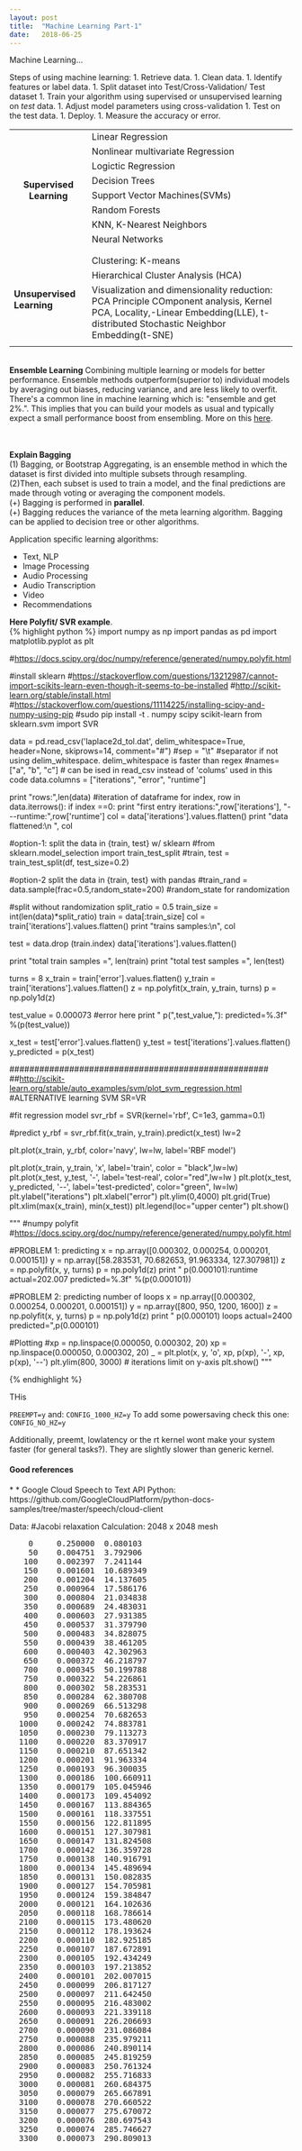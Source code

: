 ```yaml
---
layout: post
title:  "Machine Learning Part-1"
date:   2018-06-25
---
```


<p class="intro">Machine Learning...</p>
Steps of using machine learning:
1. Retrieve data.
1. Clean data.
1. Identify features or label data.
1. Split dataset into Test/Cross-Validation/ Test dataset
1. Train your algorithm using supervised or unsupervised learning on <i>test</i> data.
1. Adjust model parameters using </i>cross-validation</i>
1. Test on the test data.
1. Deploy.
1. Measure the accuracy or error.


<table>
  <tr>
    <th rowspan="10"><span style="font-weight:bold">Supervised Learning</span></th>
  </tr>
  <tr>
    <td>Linear Regression</td>
  </tr>
  <tr>
    <td>Nonlinear multivariate Regression</td>
  </tr>
  <tr>
    <td>Logictic Regression</td>
  </tr>
  <tr>
    <td>Decision Trees</td>
  </tr>
  <tr>
    <td>Support Vector Machines(SVMs) </td>
  </tr>
  <tr>
    <td>Random Forests</td>
  </tr>
  <tr>
    <td>KNN, K-Nearest Neighbors</td>
  </tr>
  <tr>
    <td>Neural Networks</td>
  </tr>
  <tr>
    <td></td>
  </tr>
  <tr>
    <td></td>
  </tr>
  <tr>
    <td rowspan="4"><span style="font-weight:bold">Unsupervised Learning</span></td>
    <td>Clustering: K-means</td>
  </tr>
  <tr>
    <td>Hierarchical Cluster Analysis (HCA)</td>
  </tr>
  <tr>
    <td>Visualization and dimensionality reduction: PCA Principle COmponent analysis, Kernel PCA, Locality,-Linear Embedding(LLE), t-distributed Stochastic Neighbor Embedding(t-SNE)</td>
  </tr>
  <tr>
    <td></td>
  </tr>
</table>
<!--Table generated using https://www.tablesgenerator.com/html_tables#  -->

<br><b>Ensemble Learning</b> Combining multiple learning or models for better performance.
Ensemble methods outperform(superior to) individual models by averaging out biases, reducing variance, and are less likely to overfit.
<br> There's a common line in machine learning which is: "ensemble and get 2%.". This implies that you can build your models as usual and typically expect a small performance boost from ensembling. More on this <a href="https://elitedatascience.com/machine-learning-interview-questions-answers">here</a>.

<br><br>
<b>Explain Bagging </b><br>
(1) Bagging, or Bootstrap Aggregating, is an ensemble method in which the dataset is first divided into multiple subsets through resampling.<br>
(2)Then, each subset is used to train a model, and the final predictions are made through voting or averaging the component models.  <br>
(+) Bagging is performed in <b>parallel</b>.<br>
(+) Bagging reduces the variance of the meta learning algorithm. Bagging can be applied to decision tree or other algorithms.<br>


<p>
Application specific learning algorithms:
<ul>
  <li>Text, NLP</li>
  <li>Image Processing</li>
  <li>Audio Processing</li>
  <li>Audio Transcription</li>
  <li>Video</li>
  <li>Recommendations</li>
</ul>

<b>Here Polyfit/ SVR example</b>.<br>
{% highlight python %}
import numpy as np
import pandas as pd
import matplotlib.pyplot as plt

#https://docs.scipy.org/doc/numpy/reference/generated/numpy.polyfit.html

#install sklearn 
#https://stackoverflow.com/questions/13212987/cannot-import-scikits-learn-even-though-it-seems-to-be-installed
#http://scikit-learn.org/stable/install.html
#https://stackoverflow.com/questions/11114225/installing-scipy-and-numpy-using-pip
#sudo pip install -t . numpy scipy scikit-learn
from sklearn.svm import SVR


data = pd.read_csv('laplace2d_tol.dat', delim_whitespace=True, header=None, skiprows=14, comment="#")
#sep = "\t"  #separator if not using delim_whitespace. delim_whitespace is faster than regex
#names=["a", "b", "c"] # can be ised in read_csv instead of 'colums' used in this code
data.columns = ["iterations", "error", "runtime"]


print "rows:",len(data)
#iteration of dataframe
for index, row in data.iterrows():
    if index ==0:
        print "first entry  iterations:",row['iterations'], "---runtime:",row['runtime']
col =  data['iterations'].values.flatten()
print "data flattened:\n  ", col

#option-1: split the data in {train, test} w/ sklearn
#from sklearn.model_selection import train_test_split
#train, test = train_test_split(df, test_size=0.2)

#option-2 split the data in {train, test} with pandas
#train_rand = data.sample(frac=0.5,random_state=200)
#random_state for randomization

#split without randomization
split_ratio = 0.5
train_size = int(len(data)*split_ratio)
train = data[:train_size]
col =  train['iterations'].values.flatten()
print "trains samples:\n", col

test  = data.drop (train.index)
data['iterations'].values.flatten()

print "total train samples =", len(train)
print "total test samples =", len(test)

turns = 8
x_train = train['error'].values.flatten()
y_train = train['iterations'].values.flatten()
z = np.polyfit(x_train, y_train, turns)
p = np.poly1d(z)

test_value = 0.000073 #error here
print "  p(",test_value,"): predicted=%.3f" %(p(test_value))

x_test = test['error'].values.flatten()
y_test = test['iterations'].values.flatten()
y_predicted =  p(x_test)


####################################################
##http://scikit-learn.org/stable/auto_examples/svm/plot_svm_regression.html
#ALTERNATIVE learning SVM SR=VR

#fit regression model
svr_rbf = SVR(kernel='rbf', C=1e3, gamma=0.1)

#predict
y_rbf = svr_rbf.fit(x_train, y_train).predict(x_test)
lw=2


plt.plot(x_train, y_rbf, color='navy', lw=lw, label='RBF model')

plt.plot(x_train, y_train, 'x', label='train', color = "black",lw=lw)
plt.plot(x_test, y_test, '-', label='test-real', color="red",lw=lw )
plt.plot(x_test, y_predicted, '--', label='test-predicted', color="green", lw=lw)
plt.ylabel("iterations")
plt.xlabel("error")
plt.ylim(0,4000)
plt.grid(True)
plt.xlim(max(x_train), min(x_test))
plt.legend(loc="upper center")
plt.show()


"""
#numpy polyfit
#https://docs.scipy.org/doc/numpy/reference/generated/numpy.polyfit.html

#PROBLEM 1: predicting
x = np.array([0.000302, 0.000254, 0.000201, 0.000151])
y = np.array([58.283531, 70.682653, 91.963334, 127.307981])
z = np.polyfit(x, y, turns)
p = np.poly1d(z)
print "  p(0.000101):runtime actual=202.007 predicted=%.3f" %(p(0.000101))


#PROBLEM 2: predicting number of loops
x = np.array([0.000302, 0.000254, 0.000201, 0.000151])
y = np.array([800, 950, 1200, 1600])
z = np.polyfit(x, y, turns)
p = np.poly1d(z)
print "  p(0.000101) loops actual=2400 predicted=",p(0.000101)

#Plotting
#xp = np.linspace(0.000050, 0.000302, 20)
xp = np.linspace(0.000050, 0.000302, 20)
_ = plt.plot(x, y, 'o', xp, p(xp), '-', xp, p(xp), '--')
plt.ylim(800, 3000) # iterations limit on y-axis
plt.show()
"""



{% endhighlight %}



THis<br>

<code>PREEMPT=y</code>
and:
<code>CONFIG_1000_HZ=y</code>
To add some powersaving check this one:
<code>CONFIG_NO_HZ=y</code>

Additionally, preemt, lowlatency or the rt kernel wont make your system faster (for general tasks?). They are slightly slower than generic kernel.


<h4>Good references</h4>
* 
* Google Cloud Speech to Text API Python: https://github.com/GoogleCloudPlatform/python-docs-samples/tree/master/speech/cloud-client

Data:
#Jacobi relaxation Calculation: 2048 x 2048 mesh
<pre>
    0     0.250000  0.080103
    50    0.004751  3.792906
   100    0.002397  7.241144
   150    0.001601  10.689349
   200    0.001204  14.137605
   250    0.000964  17.586176
   300    0.000804  21.034838
   350    0.000689  24.483031
   400    0.000603  27.931385
   450    0.000537  31.379790
   500    0.000483  34.828075
   550    0.000439  38.461205
   600    0.000403  42.302963
   650    0.000372  46.218797
   700    0.000345  50.199788
   750    0.000322  54.226861
   800    0.000302  58.283531
   850    0.000284  62.380708
   900    0.000269  66.513298
   950    0.000254  70.682653
  1000    0.000242  74.883781
  1050    0.000230  79.113273
  1100    0.000220  83.370917
  1150    0.000210  87.651342
  1200    0.000201  91.963334
  1250    0.000193  96.300035
  1300    0.000186  100.660911
  1350    0.000179  105.045946
  1400    0.000173  109.454092
  1450    0.000167  113.884365
  1500    0.000161  118.337551
  1550    0.000156  122.811895
  1600    0.000151  127.307981
  1650    0.000147  131.824508
  1700    0.000142  136.359728
  1750    0.000138  140.916791
  1800    0.000134  145.489694
  1850    0.000131  150.082835
  1900    0.000127  154.705981
  1950    0.000124  159.384847
  2000    0.000121  164.102636
  2050    0.000118  168.786614
  2100    0.000115  173.480620
  2150    0.000112  178.193624
  2200    0.000110  182.925185
  2250    0.000107  187.672891
  2300    0.000105  192.434249
  2350    0.000103  197.213852
  2400    0.000101  202.007015
  2450    0.000099  206.817127
  2500    0.000097  211.642450
  2550    0.000095  216.483002
  2600    0.000093  221.339118
  2650    0.000091  226.206693
  2700    0.000090  231.086084
  2750    0.000088  235.979211
  2800    0.000086  240.890114
  2850    0.000085  245.819259
  2900    0.000083  250.761324
  2950    0.000082  255.716833
  3000    0.000081  260.684375
  3050    0.000079  265.667891
  3100    0.000078  270.660522
  3150    0.000077  275.670072
  3200    0.000076  280.697543
  3250    0.000074  285.746627
  3300    0.000073  290.809013
</pre>
